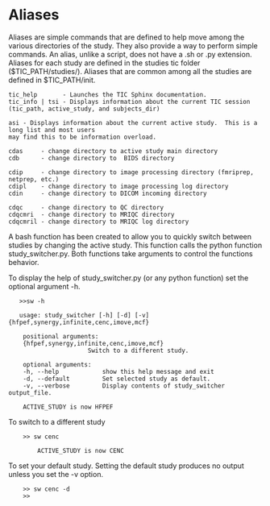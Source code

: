 # Aliases

Aliases are simple commands that are defined to help move among the various directories
of the study.  They also provide a way to perform simple commands. An alias, unlike a
script, does not have a .sh or .py extension. Aliases for each study are defined in the
studies tic folder ($TIC_PATH/studies/<study>). Aliases that are common among all the
studies are defined in $TIC_PATH/init.

    tic_help       - Launches the TIC Sphinx documentation.
    tic_info | tsi - Displays information about the current TIC session (tic_path, active_study, and subjects_dir)

    asi - Displays information about the current active study.  This is a long list and most users
    may find this to be information overload.
    
    cdas     - change directory to active study main directory
    cdb      - change directory to  BIDS directory
             
    cdip     - change directory to image processing directory (fmriprep, netprep, etc.)
    cdipl    - change directory to image processing log directory 
    cdin     - change directory to DICOM incoming directory
             
    cdqc     - change directory to QC directory
    cdqcmri  - change directory to MRIQC directory 
    cdqcmril - change directory to MRIQC log directory 

A bash function has been created to allow you to quickly switch between studies by changing the active study.  This function calls
the python function study_switcher.py.  Both functions take arguments to control the functions behavior.

To display the help of study_switcher.py (or any python function) set the optional argument -h.

```
   >>sw -h  
   
   usage: study_switcher [-h] [-d] [-v] {hfpef,synergy,infinite,cenc,imove,mcf}

    positional arguments:
    {hfpef,synergy,infinite,cenc,imove,mcf}
                      Switch to a different study.

    optional arguments:
    -h, --help            show this help message and exit
    -d, --default         Set selected study as default.
    -v, --verbose         Display contents of study_switcher output_file.

    ACTIVE_STUDY is now HFPEF
```

To switch to a different study

```
    >> sw cenc

        ACTIVE_STUDY is now CENC

```

To set your default study.  Setting the default study produces no output unless you set the -v option.

```
    >> sw cenc -d
    >>
```

